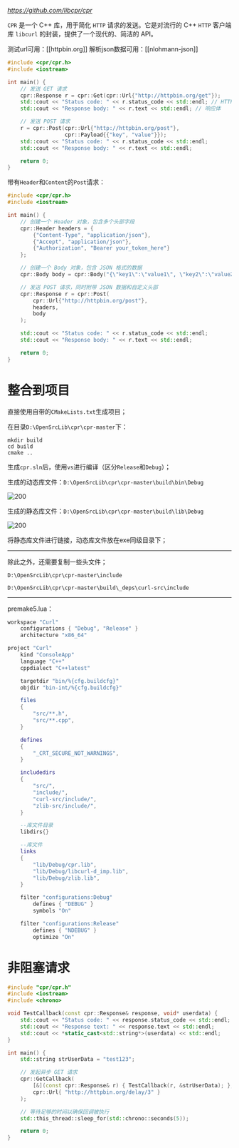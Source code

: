 *https://github.com/libcpr/cpr*

`CPR` 是一个 C++ 库，用于简化 `HTTP` 请求的发送。它是对流行的 C++ `HTTP` 客户端库 `libcurl` 的封装，提供了一个现代的、简洁的 API。

测试url可用：[[httpbin.org]]
解析json数据可用：[[nlohmann-json]]

```cpp
#include <cpr/cpr.h>
#include <iostream>

int main() {
    // 发送 GET 请求
    cpr::Response r = cpr::Get(cpr::Url{"http://httpbin.org/get"});
    std::cout << "Status code: " << r.status_code << std::endl; // HTTP 状态码
    std::cout << "Response body: " << r.text << std::endl; // 响应体

    // 发送 POST 请求
    r = cpr::Post(cpr::Url{"http://httpbin.org/post"},
                  cpr::Payload{{"key", "value"}});
    std::cout << "Status code: " << r.status_code << std::endl;
    std::cout << "Response body: " << r.text << std::endl;

    return 0;
}
```

带有`Header`和`Content`的`Post`请求：
```cpp
#include <cpr/cpr.h>
#include <iostream>

int main() {
    // 创建一个 Header 对象，包含多个头部字段
    cpr::Header headers = {
        {"Content-Type", "application/json"},
        {"Accept", "application/json"},
        {"Authorization", "Bearer your_token_here"}
    };

    // 创建一个 Body 对象，包含 JSON 格式的数据
    cpr::Body body = cpr::Body("{\"key1\":\"value1\", \"key2\":\"value2\"}");

    // 发送 POST 请求，同时附带 JSON 数据和自定义头部
    cpr::Response r = cpr::Post(
        cpr::Url{"http://httpbin.org/post"},
        headers,
        body
    );

    std::cout << "Status code: " << r.status_code << std::endl;
    std::cout << "Response body: " << r.text << std::endl;

    return 0;
}
```

# 整合到项目

直接使用自带的`CMakeLists.txt`生成项目；

在目录`D:\OpenSrcLib\cpr\cpr-master`下：
```console
mkdir build
cd build
cmake ..
```

生成`cpr.sln`后，使用`vs`进行编译（区分`Release`和`Debug`）；

生成的动态库文件：`D:\OpenSrcLib\cpr\cpr-master\build\bin\Debug`

![200](https://pic-1315225359.cos.ap-shanghai.myqcloud.com/20240508134820.png)


生成的静态库文件：`D:\OpenSrcLib\cpr\cpr-master\build\lib\Debug`

![200](https://pic-1315225359.cos.ap-shanghai.myqcloud.com/20240508135030.png)

将静态库文件进行链接，动态库文件放在exe同级目录下；

---

除此之外，还需要复制一些头文件；

`D:\OpenSrcLib\cpr\cpr-master\include`

`D:\OpenSrcLib\cpr\cpr-master\build\_deps\curl-src\include`

---

premake5.lua：

```lua
workspace "Curl"
    configurations { "Debug", "Release" }
    architecture "x86_64"

project "Curl"
    kind "ConsoleApp"
    language "C++"
    cppdialect "C++latest"

    targetdir "bin/%{cfg.buildcfg}"
    objdir "bin-int/%{cfg.buildcfg}"

    files
    {
        "src/**.h",
        "src/**.cpp",
    }

    defines
    {
        "_CRT_SECURE_NOT_WARNINGS",
    }

    includedirs
    {
        "src/",
        "include/",
        "curl-src/include/",
        "zlib-src/include/",
    }

	--库文件目录
    libdirs{}

	--库文件
    links
    {
        "lib/Debug/cpr.lib",
        "lib/Debug/libcurl-d_imp.lib",
        "lib/Debug/zlib.lib",
    }

    filter "configurations:Debug"
        defines { "DEBUG" }
        symbols "On"

    filter "configurations:Release"
        defines { "NDEBUG" }
        optimize "On"
```

# 非阻塞请求

```cpp
#include "cpr/cpr.h"
#include <iostream>
#include <chrono>

void TestCallback(const cpr::Response& response, void* userdata) {
    std::cout << "Status code: " << response.status_code << std::endl;
    std::cout << "Response text: " << response.text << std::endl;
    std::cout << *static_cast<std::string*>(userdata) << std::endl;
}

int main() {
    std::string strUserData = "test123";

    // 发起异步 GET 请求
    cpr::GetCallback(
        [&](const cpr::Response& r) { TestCallback(r, &strUserData); },
        cpr::Url{ "http://httpbin.org/delay/3" }
    );

    // 等待足够的时间以确保回调被执行
    std::this_thread::sleep_for(std::chrono::seconds(5));

    return 0;
}
```